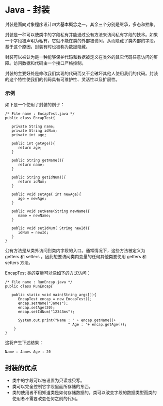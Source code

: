 # Java - 封装

封装是面向对象程序设计四大基本概念之一，其余三个分别是继承，多态和抽象。

封装是一种可以使类中的字段私有并能通过公有方法来访问私有字段的技术。如果一个字段被声明为私有，它就不能在类的外部被访问，从而隐藏了类内部的字段。基于这个原因，封装有时也被称为数据隐藏。

封装可以被认为是一种能够保护代码和数据被定义在类外的其它代码任意访问的屏障。访问数据和代码由一个接口严格控制。

封装的主要好处是修改我们实现的代码而又不会破坏其他人使用我们的代码。封装的这个特性使我们的代码具有可维护性、灵活性以及扩展性。

### 示例

如下是一个使用了封装的例子：

```
/* File name : EncapTest.java */
public class EncapTest{

   private String name;
   private String idNum;
   private int age;

   public int getAge(){
      return age;
   }

   public String getName(){
      return name;
   }

   public String getIdNum(){
      return idNum;
   }

   public void setAge( int newAge){
      age = newAge;
   }

   public void setName(String newName){
      name = newName;
   }

   public void setIdNum( String newId){
      idNum = newId;
   }
}
```

公有方法是从类外访问到类内字段的入口。通常情况下，这些方法被定义为 getters 和 setters 。因此想要访问类内变量的任何其他类要使用 getters 和 setters 方法。

EncapTest 类的变量可以像如下的方式访问：

```
/* File name : RunEncap.java */
public class RunEncap{

   public static void main(String args[]){
      EncapTest encap = new EncapTest();
      encap.setName("James");
      encap.setAge(20);
      encap.setIdNum("12343ms");

      System.out.print("Name : " + encap.getName()+ 
                             " Age : "+ encap.getAge());
    }
}
```

这将产生下述结果：

```
Name : James Age : 20
```

## 封装的优点

- 类中的字段可以被设置为只读或只写。
- 类可以完全控制它字段里面所存储的东西。
- 类的使用者不用知道类是如何存储数据的。类可以改变字段的数据类型而类的使用者不需要改变任何之前的代码。